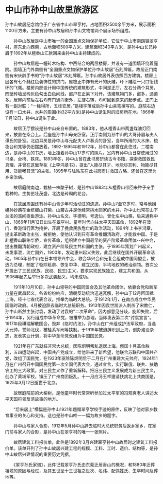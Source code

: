 # 中山市孙中山故里旅游区  
孙中山故居纪念馆位于广东省中山市翠亨村，占地面积2500余平方米，展示面积1100平方米，主要有孙中山故居和孙中山文物馆两个展示场所组成。  

　　孙中山故居是中山市唯一的全国重点文物保护单位，它位于中山市南朗镇翠亨村，座东北向西南，占地面积500平方米，建筑面积340平方米，是孙中山长兄孙眉于1892年从檀香山汇款回来由孙中山主持建成的。  

　　孙中山故居是一幢砖木结构、中西结合的两层楼房，并设有一道围墙环绕着庭院。围墙正门外南侧有“全国重点文物保护单位孙中山故居”石刻牌匾。故居正门南侧有宋庆龄手书的“孙中山故居”木刻牌匾。孙中山故居外表仿照西方建筑。楼房上层各有七个赭红色装饰性的拱门。屋檐正中饰有光环的灰雕，环下雕绘一只口衔钱环的飞鹰。楼房内部设计用中国传统的建筑形式，中间是正厅，左右分两个耳房，四壁砖墙呈砖灰色勾出白色间线，窗户在正梁下对开。该建筑物门多，窗多，通道多。居屋内前后左右均有门通向街外，左旋右转，均可回到原来的起步点。正门上有一副对联：“一椽得所，五桂安居。”是楼宇落成后孙中山亲笔撰写的。庭院右边设有一口水井，水井的周围(约32平方米)是孙中山诞生时的旧房所在地。1866年11月12日，孙中山诞生于此。  

　　故居正厅摆设是孙中山亲自布置的。1883年，他从檀香山带两盏煤油灯回来，放置在条台上。后座是孙中山母亲卧室，正厅南侧为孙中山的大哥孙眉与夫人谭氏的卧室。北边耳房是孙中山与元配夫人卢慕贞的卧室，当年所用的大木床、梳妆台和凳等仍旧摆放着。1892-1895年和1912年，孙中山都曾在此住过。二楼南边，是孙中山的书房，墙上挂着孙中山17岁时的照片。室内有孙中山日常使用过的书桌、台椅、铁床。1893年冬，孙中山曾在此书房研读古今书籍，探索救国救民真理，并曾在这里草拟《上李鸿章书》，提出“人能尽其才、地能尽其利、物能尽其用、货能畅其流”的主张。1895年与陆皓东在此书房商讨救国方略，还曾在这里为乡亲治病。  

　　故居庭院南边，栽植一株酸子树，是孙中山1883年从檀香山带回来种子亲手栽种的，生势茁壮茂盛，北边是砖砌的花台。  

　　在故居周围还有孙中山青少年时活动过的遗迹。孙中山7至12岁时，常与他姐姐孙妙茜在金槟榔山打柴。山腰古井是他经常挑水回家的水井，孙中山也常在山下兰溪的溪间捉鱼游泳。孙中山名文，字德明，号逸仙，曾化名中山樵，后来通称中山，1866年11月12日出生在翠亨村。童年时代向往太平天国革命，1892年在澳门、香港借行医为掩护，开展了挽救民族危亡的政治活动，1894年上书李鸿章，提出革新政治主张，被拒绝，使他认识到只有革命推翻清政府，才能救中国。于是赴檀香山联络华侨，宣传革命，组织建立中国最早的资产阶级革命团体--兴中会，提出推翻清朝政府，建立资产阶级民主共和国的主张。于1895年策划广州起义，未发事泄，流亡国外，1900年，发动惠州起义失败，此后继续在国外开展革命活动。1905年孙中山在日本领导兴中会，联合华兴会和光复会组成中国同盟会，被选为总理，制定了驱除鞑虏、恢复中华、建立民国、平均地权的政治纲领。首次公开提出了三民(民族、民权、民生)主义，要求实现民族独立，建立共和国，从1906年起先后举行多次武装起义，均未成功。  

　　1911年10月10日，孙中山领导的中国同盟会及其他革命团体，依靠会党和新军力量在武昌起义，各省纷纷响应，清朝反动统治迅速瓦解，孙中山于12月回国抵上海，经十七省代表会议，推举为临时大总统。于1912年1月，在南京成立中华民国临时政府。4月被迫辞去临时大总统职务。1913年因袁世凯派人刺杀了宋教仁，孙中山断然主张讨袁，发动了讨袁的"二次革命"，因内部意见分歧，旋即失败，后于1914年，另行组成中华革命党，被推举为总理，当即发表第二次"讨袁宣言"。1917年段祺瑞解散国会，毁弃《临时约法》，孙中山在广州组成护法军政府，当选大元帅，誓师北伐，被桂系军阀等挟制。于1919年被迫辞职到上海，创办建设杂志，发表实业计划，将中华革命党改组为中国国民党。  

　　1921年在广东就任非常大总统，因陈炯明叛乱退居上海。俄国十月革命胜利，五四运动兴起，中国共产党成立，给他带来了新希望，他联合苏联和中国共产党，改组了国民党，在1923年驱除陈炯明后于二月在广州重建大元帅府，1924年1月在广州召开中国国民党第一次全国代表大会，通过宣言，实行联俄、联共、扶助农工的三大政策，对三民主义作了重新解释，把旧三民主义发展成为新三民主义，创办了黄埔军校，镇压了广州商团叛乱。十一月应冯玉祥邀请扶病北上共商国是，1925年3月12日逝世于北京。  

　　故居庭院前的大榕树，是他童年时代常常听参加过太平军的冯观爽老人讲述太平天国将领反清故事的地方。  

　　“后来居上”横幅是孙中山1921年题赠翠亨学校手迹的原件，反映了他对家乡教育事业的关心和支持。这也是孙中山唯一一幅为故乡的题字。  

　　孙中山与家人合影，1912年5月孙中山辞去临时大总统职务后返乡家乡，在家门前与家人的合影，是孙中山在翠亨村的唯一一张照片。  

　　故居建筑工料报价单，此件是1892年3月兴建翠亨孙中山故居时之建筑工料报价单。该单开列了孙中山故居兴建工程的规模、工料、工时、造价、结构等，是孙中山故居兴建情况的重要历史凭据。  

　　《翠亨孙氏家谱》，此件记载翠亨孙氏由东莞迁居香山的概况，和1880年迁葬祖坟的原因与经过，及其五世至十三世祖之世次、名讳、配偶姓氏、生卒时间及葬地等。  